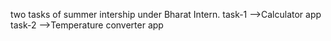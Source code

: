 two tasks of summer intership under Bharat Intern. 
task-1 -->Calculator app
task-2 -->Temperature converter app
